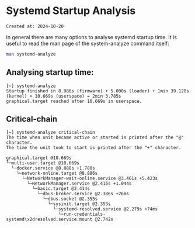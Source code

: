 # Systemd Startup Analysis

```
Created at: 2024-10-20
```

In general there are many options to analyse systemd startup time.
It is useful to read the man page of the system-analyze command itself:

```sh
man systemd-analyze
```

## Analysing startup time:

```
[~] systemd-analyze
Startup finished in 8.986s (firmware) + 5.000s (loader) + 1min 39.128s (kernel) + 10.669s (userspace) = 2min 3.785s
graphical.target reached after 10.669s in userspace.
```

## Critical-chain

```
[~] systemd-analyze critical-chain
The time when unit became active or started is printed after the "@" character.
The time the unit took to start is printed after the "+" character.

graphical.target @10.669s
└─multi-user.target @10.669s
  └─docker.service @8.888s +1.780s
    └─network-online.target @8.886s
      └─NetworkManager-wait-online.service @3.461s +5.423s
        └─NetworkManager.service @2.415s +1.044s
          └─basic.target @2.414s
            └─dbus-broker.service @2.386s +26ms
              └─dbus.socket @2.355s
                └─sysinit.target @2.353s
                  └─systemd-resolved.service @2.279s +74ms
                    └─run-credentials-systemd\x2dresolved.service.mount @2.742s
```
